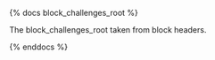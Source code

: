 {% docs block_challenges_root %}

The block_challenges_root taken from block headers.

{% enddocs %}
